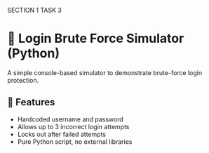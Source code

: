 SECTION 1 TASK 3 
# 🔐 Login Brute Force Simulator (Python)

A simple console-based simulator to demonstrate brute-force login protection.

## 🚀 Features

- Hardcoded username and password
- Allows up to 3 incorrect login attempts
- Locks out after failed attempts
- Pure Python script, no external libraries

